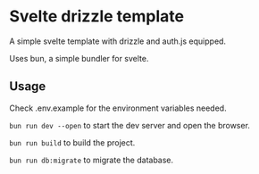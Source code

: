 # Svelte drizzle template

A simple svelte template with drizzle and auth.js equipped.

Uses bun, a simple bundler for svelte.

## Usage
Check .env.example for the environment variables needed.

```bun run dev --open``` to start the dev server and open the browser.

```bun run build``` to build the project.

```bun run db:migrate``` to migrate the database.
